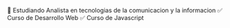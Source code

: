 :blue_book: Estudiando Analista en tecnologias de la comunicacion y la informacion
:white_check_mark: Curso de Desarrollo Web
:white_check_mark: Curso de Javascript

